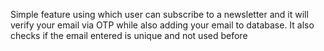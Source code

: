 Simple feature using which user can subscribe to a newsletter and it will verify your email via OTP while also adding your email to database.
It also checks if the email entered is unique and not used before
